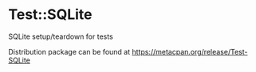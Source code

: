 # Test::SQLite
SQLite setup/teardown for tests

Distribution package can be found at https://metacpan.org/release/Test-SQLite
